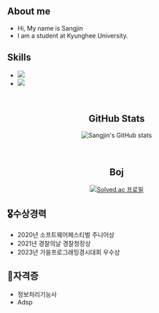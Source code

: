 ## About me
- Hi, My name is Sangjin
- I am a student at Kyunghee University.

## Skills
- <img src="https://img.shields.io/badge/C%2B%2B-00599C?style=flat-square&logo=C%2B%2B&logoColor=white"/>
- <img src="https://img.shields.io/badge/Python-3766AB?style=flat-square&logo=Python&logoColor=white"/>
<br/>
  
<div align="center">
  
## GitHub Stats
![Sangjin's GitHub stats](https://github-readme-stats.vercel.app/api?username=eu2525&show_icons=true&theme=cobalt) 
<br>  
<br>

## Boj
[![Solved.ac
프로필](http://mazassumnida.wtf/api/v2/generate_badge?boj=eu2525)](https://solved.ac/eu2525)
<br>

</div>

## 🎖️수상경력
- 2020년 소프트웨어페스티벌 주니어상
- 2021년 경찰의날 경찰청장상
- 2023년 가을프로그래밍경시대회 우수상

## 📖자격증
- 정보처리기능사
- Adsp

